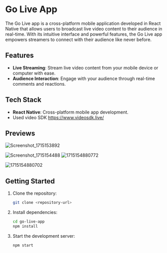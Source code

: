 # Go Live App

The Go Live app is a cross-platform mobile application developed in React Native that allows users to broadcast live video content to their audience in real-time. With its intuitive interface and powerful features, the Go Live app empowers streamers to connect with their audience like never before.

## Features

- **Live Streaming**: Stream live video content from your mobile device or computer with ease.
- **Audience Interaction**: Engage with your audience through real-time comments and reactions.

## Tech Stack

- **React Native**: Cross-platform mobile app development.
- Used video SDK https://www.videosdk.live/


## Previews
![Screenshot_1715153892](https://github.com/Riser17/GoLiveApp/assets/91198103/373e7cf7-5e67-47de-bcd1-30382ef3f931)   

![Screenshot_1715154488](https://github.com/Riser17/GoLiveApp/assets/91198103/bd46479e-e5c0-4241-be4b-45e231bb8f81)
![1715154880772](https://github.com/Riser17/GoLiveApp/assets/91198103/275209dd-e5b1-4e10-836f-54cdfe773413)

![1715154880702](https://github.com/Riser17/GoLiveApp/assets/91198103/7ca53941-cf01-466c-bdd4-29da174515cb)


## Getting Started

1. Clone the repository:

   ```bash
   git clone <repository-url>
   ```
2. Install dependencies:

   ```bash
   cd go-live-app
   npm install
   ```
3. Start the development server:
   
   ```bash
   npm start
   ```
